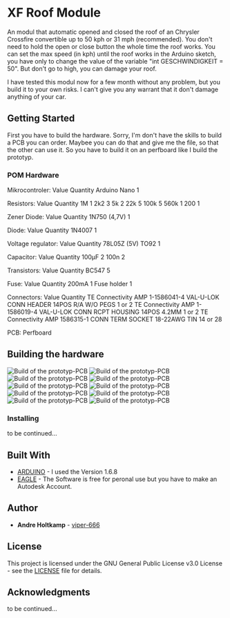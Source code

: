 # XF Roof Module

An modul that automatic opened and closed the roof of an Chrysler Crossfire convertible up to 50 kph or 31 mph (recommended). You don't need to hold the open or close button the whole time the roof works. You can set the max speed (in kph) until the roof works in the Arduino sketch, you have only to change the value of the variable "int GESCHWINDIGKEIT = 50".
But don't go to high, you can damage your roof.

I have tested this modul now for a few month without any problem, but you build it to your own risks. I can't give you any warrant that it don't damage anything of your car.


## Getting Started

First you have to build the hardware. Sorry, I'm don't have the skills to build a PCB you can order. Maybee you can do that and give me the file, so that the other can use it.
So you have to build it on an perfboard like I build the prototyp.

### POM Hardware

Mikrocontroler:
Value		Quantity
Arduino Nano	1

Resistors:
Value	Quantity
1M	1
2k2	3
5k	2
22k	5
100k	5
560k	1
200	1

Zener Diode:
Value		Quantity
1N750 (4,7V)	1

Diode:
Value	Quantity
1N4007	1

Voltage regulator:
Value			Quantity
78L05Z (5V) TO92	1

Capacitor:
Value	Quantity
100µF	2
100n	2

Transistors:
Value	Quantity
BC547	5

Fuse:
Value		Quantity
200mA		1
Fuse holder	1

Connectors:
Value											Quantity
TE Connectivity AMP 1-1586041-4 VAL-U-LOK CONN HEADER 14POS R/A W/O PEGS 		1 or 2
TE Connectivity AMP 1-1586019-4 VAL-U-LOK CONN RCPT HOUSING 14POS 4.2MM 		1 or 2
TE Connectivity AMP 1586315-1 CONN TERM SOCKET 18-22AWG TIN 				14 or 28

PCB:
Perfboard


## Building the hardware

![Build of the prototyp-PCB](https://github.com/viper-666/xf_roof_module/blob/master/Viper000.JPG)
![Build of the prototyp-PCB](https://github.com/viper-666/xf_roof_module/blob/master/Viper001.JPG)
![Build of the prototyp-PCB](https://github.com/viper-666/xf_roof_module/blob/master/Viper002.JPG)
![Build of the prototyp-PCB](https://github.com/viper-666/xf_roof_module/blob/master/Viper003.JPG)
![Build of the prototyp-PCB](https://github.com/viper-666/xf_roof_module/blob/master/Viper004.JPG)
![Build of the prototyp-PCB](https://github.com/viper-666/xf_roof_module/blob/master/Viper005.JPG)
![Build of the prototyp-PCB](https://github.com/viper-666/xf_roof_module/blob/master/Viper006.JPG)
![Build of the prototyp-PCB](https://github.com/viper-666/xf_roof_module/blob/master/Viper007.JPG)
![Build of the prototyp-PCB](https://github.com/viper-666/xf_roof_module/blob/master/Viper008.JPG)
![Build of the prototyp-PCB](https://github.com/viper-666/xf_roof_module/blob/master/Viper009.JPG)


### Installing

to be continued...


## Built With

* [ARDUINO](https://www.arduino.cc/en/Main/Software) - I used the Version 1.6.8
* [EAGLE](https://www.autodesk.com/products/eagle/free-download) - The Software is free for peronal use but you have to make an Autodesk Account.


## Author

* **Andre Holtkamp** - [viper-666](https://github.com/viper-666)



## License

This project is licensed under the GNU General Public License v3.0 License - see the [LICENSE](https://github.com/viper-666/xf_roof_module/blob/master/LICENSE) file for details.

## Acknowledgments

to be continued...
